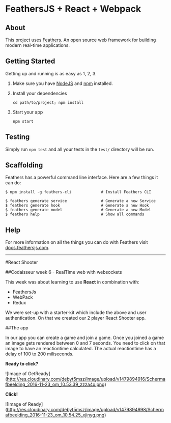 # FeathersJS + React + Webpack

## About

This project uses [Feathers](http://feathersjs.com). An open source web framework for building modern real-time applications.

## Getting Started

Getting up and running is as easy as 1, 2, 3.

1. Make sure you have [NodeJS](https://nodejs.org/) and [npm](https://www.npmjs.com/) installed.
2. Install your dependencies

    ```
    cd path/to/project; npm install
    ```

3. Start your app

    ```
    npm start
    ```

## Testing

Simply run `npm test` and all your tests in the `test/` directory will be run.

## Scaffolding

Feathers has a powerful command line interface. Here are a few things it can do:

```
$ npm install -g feathers-cli             # Install Feathers CLI

$ feathers generate service               # Generate a new Service
$ feathers generate hook                  # Generate a new Hook
$ feathers generate model                 # Generate a new Model
$ feathers help                           # Show all commands
```

## Help

For more information on all the things you can do with Feathers visit [docs.feathersjs.com](http://docs.feathersjs.com).

----------------------------------------------------------------------------------------------------------------------------

#React Shooter

##Codaisseur week 6 - RealTime web with websockets

This week was about learning to use **React** in combination with:
- FeathersJs
- WebPack
- Redux

We were set-up with a starter-kit which include the above and user authentication.
On that we created our 2 player React Shooter app.

##The app

In our app you can create a game and join a game.
Once you joined a game an image gets rendered between 0 and 7 seconds.
You need to click on that image to have an reactiontime calculated.
The actual reactiontime has a delay of 100 to 200 miliseconds.


**Ready to click?**

![Image of GetReady]
(http://res.cloudinary.com/debyt5msz/image/upload/v1479894916/Schermafbeelding_2016-11-23_om_10.53.39_zzza4x.png)


**Click!**

![Image of Ready]
(http://res.cloudinary.com/debyt5msz/image/upload/v1479894998/Schermafbeelding_2016-11-23_om_10.54.25_xjinyg.png)
